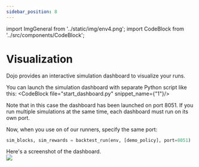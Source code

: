 ```yaml
---
sidebar_position: 8
---
```


import ImgGeneral from '../static/img/env4.png';
import CodeBlock from '../src/components/CodeBlock';

# Visualization

Dojo provides an interactive simulation dashboard to visualize your runs.

You can launch the simulation dashboard with separate Python script like this:
<CodeBlock file="start_dashboard.py" snippet_name={"1"}/>

Note that in this case the dashboard has been launched on port 8051. If you run multiple simulations at the same time, each dashboard must run on its own port.


Now, when you use on of our runners, specify the same port:
```python
sim_blocks, sim_rewards = backtest_run(env, [demo_policy], port=8051)
```

Here's a screenshot of the dashboard.  
![](/img/simulation_full.png)
